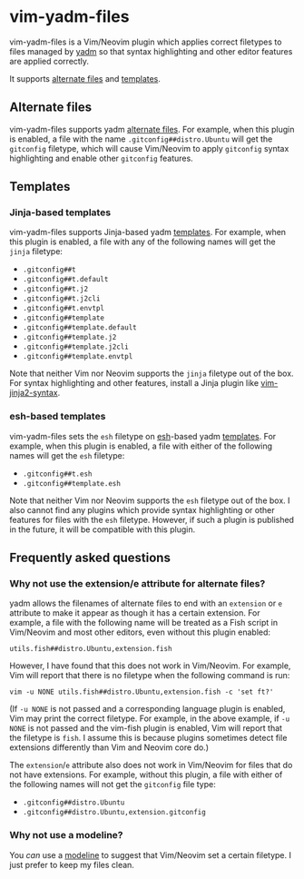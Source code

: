 # vim-yadm-files

vim-yadm-files is a Vim/Neovim plugin which applies correct filetypes to files
managed by [yadm](https://github.com/TheLocehiliosan/yadm) so that syntax
highlighting and other editor features are applied correctly.

It supports [alternate files](https://yadm.io/docs/alternates) and
[templates](https://yadm.io/docs/templates).

## Alternate files

vim-yadm-files supports yadm [alternate files](https://yadm.io/docs/alternates).
For example, when this plugin is enabled, a file with the name
`.gitconfig##distro.Ubuntu` will get the `gitconfig` filetype, which will cause
Vim/Neovim to apply `gitconfig` syntax highlighting and enable other `gitconfig`
features.

## Templates

### Jinja-based templates

vim-yadm-files supports Jinja-based yadm
[templates](https://yadm.io/docs/templates). For example, when this plugin is
enabled, a file with any of the following names will get the `jinja` filetype:

- `.gitconfig##t`
- `.gitconfig##t.default`
- `.gitconfig##t.j2`
- `.gitconfig##t.j2cli`
- `.gitconfig##t.envtpl`
- `.gitconfig##template`
- `.gitconfig##template.default`
- `.gitconfig##template.j2`
- `.gitconfig##template.j2cli`
- `.gitconfig##template.envtpl`

Note that neither Vim nor Neovim supports the `jinja` filetype out of the box.
For syntax highlighting and other features, install a Jinja plugin like
[vim-jinja2-syntax](https://github.com/glench/vim-jinja2-syntax).

### esh-based templates

vim-yadm-files sets the `esh` filetype on
[esh](https://github.com/jirutka/esh)-based yadm
[templates](https://yadm.io/docs/templates). For example, when this plugin is
enabled, a file with either of the following names will get the `esh` filetype:

- `.gitconfig##t.esh`
- `.gitconfig##template.esh`

Note that neither Vim nor Neovim supports the `esh` filetype out of the box. I
also cannot find any plugins which provide syntax highlighting or other features
for files with the `esh` filetype. However, if such a plugin is published in the
future, it will be compatible with this plugin.

## Frequently asked questions

### Why not use the extension/e attribute for alternate files?

yadm allows the filenames of alternate files to end with an `extension` or `e`
attribute to make it appear as though it has a certain extension. For example, a
file with the following name will be treated as a Fish script in Vim/Neovim and
most other editors, even without this plugin enabled:

`utils.fish##distro.Ubuntu,extension.fish`

However, I have found that this does not work in Vim/Neovim. For example, Vim
will report that there is no filetype when the following command is run:

`vim -u NONE utils.fish##distro.Ubuntu,extension.fish -c 'set ft?'`

(If `-u NONE` is not passed and a corresponding language plugin is enabled, Vim
may print the correct filetype. For example, in the above example, if `-u NONE`
is not passed and the vim-fish plugin is enabled, Vim will report that the
filetype is `fish`. I assume this is because plugins sometimes detect file
extensions differently than Vim and Neovim core do.)

The `extension`/`e` attribute also does not work in Vim/Neovim for files that do
not have extensions. For example, without this plugin, a file with either of the
following names will not get the `gitconfig` file type:

- `.gitconfig##distro.Ubuntu`
- `.gitconfig##distro.Ubuntu,extension.gitconfig`

### Why not use a modeline?

You _can_ use a [modeline](https://vim.fandom.com/wiki/Modeline_magic) to
suggest that Vim/Neovim set a certain filetype. I just prefer to keep my files
clean.
